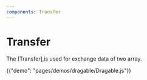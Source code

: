```yaml
---
components: Transfer
---
```


# Transfer

The [Transfer],is used for exchange data of two array.

{{"demo": "pages/demos/dragable/Dragable.js"}}



